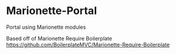 Marionette-Portal
=================

Portal using Marionette modules

Based off of Marionette Require Boilerplate https://github.com/BoilerplateMVC/Marionette-Require-Boilerplate
